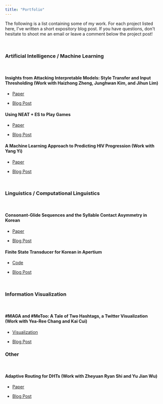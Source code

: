```yaml
---
title: "Portfolio"
---
```


The following is a list containing some of my work. 
For each project listed here, I've written a short expository blog post.
If you have questions, don't hesitate to shoot me an email or leave a comment below the project post!

<!---
# TODO
* Make a post for each work explaining the project and its contribution.
* Make the code accessible.
-->

&nbsp;
### Artificial Intelligence / Machine Learning
&nbsp;
#### Insights from Attacking Interpretable Models: Style Transfer and Input Thresholding (Work with Haizhong Zheng, Junghwan Kim, and Jihun Lim) 

- [Paper](https://github.com/mindojune/mindojune.github.io/blob/master/_data/eecs598_012_project.pdf)

- [Blog Post](https://mindojune.github.io/2019/08/05/01ADV.html)
&nbsp;
#### Using NEAT + ES to Play Games

- [Paper](https://github.com/mindojune/mindojune.github.io/blob/master/_data/cs81.pdf)

- [Blog Post](https://mindojune.github.io/2019/08/05/02NEAT+ES.html)
&nbsp;
#### A Machine Learning Approach to Predicting HIV Progression (Work with Yang Yi) 

- [Paper](https://github.com/mindojune/mindojune.github.io/blob/master/_data/cs68.pdf)

- [Blog Post](https://mindojune.github.io/2019/08/05/03ML_HIV.html)

&nbsp;
### Linguistics / Computational Linguistics
&nbsp;
#### Consonant-Glide Sequences and the Syllable Contact Asymmetry in Korean

- [Paper](https://github.com/mindojune/mindojune.github.io/blob/master/_data/ling85.pdf)

- [Blog Post](https://mindojune.github.io/2019/08/05/04PHON.html)
&nbsp;
#### Finite State Transducer for Korean in Apertium

- [Code](https://github.com/mindojune/kor-transducer)

- [Blog Post](https://mindojune.github.io/2019/08/05/05FST.html)

&nbsp;
### Information Visualization
&nbsp;
#### #MAGA and #MeToo: A Tale of Two Hashtags, a Twitter Visualization (Work with Yea-Ree Chang and Kai Cui)

- [Visualization](https://cyearee.github.io/twitter_visualization/index.html)

- [Blog Post](https://mindojune.github.io/2019/08/05/06VIZ.html)


### Other
&nbsp;
#### Adaptive Routing for DHTs (Work with Zheyuan Ryan Shi and Yu Jian Wu) 

- [Paper](https://github.com/mindojune/mindojune.github.io/blob/master/_data/cs87_project.pdf)

- [Blog Post](https://mindojune.github.io/2019/08/05/07DHT.html)
<!---
Should I include every work that's appropriate in length and quality, without considering its relevance?
-->
